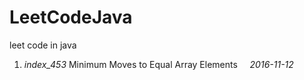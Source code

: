 # LeetCodeJava
leet code in java

1. _index_453_   Minimum Moves to Equal Array Elements     _2016-11-12_   
